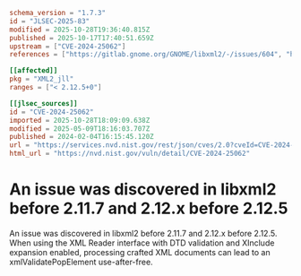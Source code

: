 ```toml
schema_version = "1.7.3"
id = "JLSEC-2025-83"
modified = 2025-10-28T19:36:40.815Z
published = 2025-10-17T17:40:51.659Z
upstream = ["CVE-2024-25062"]
references = ["https://gitlab.gnome.org/GNOME/libxml2/-/issues/604", "https://gitlab.gnome.org/GNOME/libxml2/-/tags", "https://gitlab.gnome.org/GNOME/libxml2/-/issues/604", "https://gitlab.gnome.org/GNOME/libxml2/-/tags"]

[[affected]]
pkg = "XML2_jll"
ranges = ["< 2.12.5+0"]

[[jlsec_sources]]
id = "CVE-2024-25062"
imported = 2025-10-28T18:09:09.638Z
modified = 2025-05-09T18:16:03.707Z
published = 2024-02-04T16:15:45.120Z
url = "https://services.nvd.nist.gov/rest/json/cves/2.0?cveId=CVE-2024-25062"
html_url = "https://nvd.nist.gov/vuln/detail/CVE-2024-25062"
```

# An issue was discovered in libxml2 before 2.11.7 and 2.12.x before 2.12.5

An issue was discovered in libxml2 before 2.11.7 and 2.12.x before 2.12.5. When using the XML Reader interface with DTD validation and XInclude expansion enabled, processing crafted XML documents can lead to an xmlValidatePopElement use-after-free.


